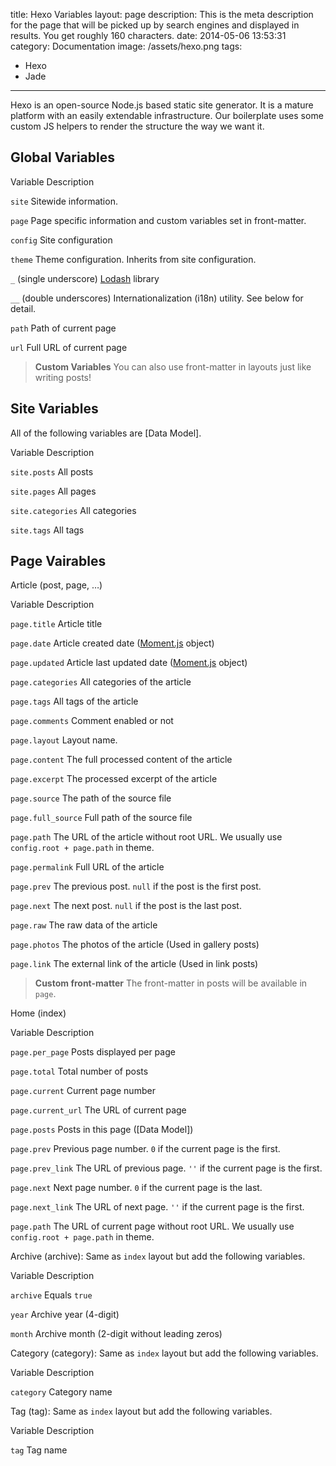 title: Hexo Variables
layout: page
description: This is the meta description for the page that will be picked up by search engines and displayed in results. You get roughly 160 characters.
date: 2014-05-06 13:53:31
category: Documentation
image: /assets/hexo.png
tags:
  - Hexo
  - Jade
---
Hexo is an open-source Node.js based static site generator. It is a mature platform with an easily extendable infrastructure. Our boilerplate uses some custom JS helpers to render the structure the way we want it.
<!--more-->

## Global Variables

Variable Description

`site`
Sitewide information.

`page`
Page specific information and custom variables set in front-matter.

`config`
Site configuration

`theme`
Theme configuration. Inherits from site configuration.

`_` (single underscore)
[Lodash][1] library

`__` (double underscores)
Internationalization (i18n) utility. See below for detail.

`path`
Path of current page

`url`
Full URL of current page

> **Custom Variables**
> You can also use front-matter in layouts just like writing posts!

## Site Variables

All of the following variables are [Data Model].

Variable Description

`site.posts`
All posts

`site.pages`
All pages

`site.categories`
All categories

`site.tags`
All tags

## Page Vairables

Article (post, page, …)

Variable Description

`page.title`
Article title

`page.date`
Article created date ([Moment.js][2] object)

`page.updated`
Article last updated date ([Moment.js][2] object)

`page.categories`
All categories of the article

`page.tags`
All tags of the article

`page.comments`
Comment enabled or not

`page.layout`
Layout name.

`page.content`
The full processed content of the article

`page.excerpt`
The processed excerpt of the article

`page.source`
The path of the source file

`page.full_source`
Full path of the source file

`page.path`
The URL of the article without root URL. We usually use `config.root + page.path` in theme.

`page.permalink`
Full URL of the article

`page.prev`
The previous post. `null` if the post is the first post.

`page.next`
The next post. `null` if the post is the last post.

`page.raw`
The raw data of the article

`page.photos`
The photos of the article (Used in gallery posts)

`page.link`
The external link of the article (Used in link posts)

> **Custom front-matter**
> The front-matter in posts will be available in `page`.

Home (index)

Variable Description

`page.per_page`
Posts displayed per page

`page.total`
Total number of posts

`page.current`
Current page number

`page.current_url`
The URL of current page

`page.posts`
Posts in this page ([Data Model])

`page.prev`
Previous page number. `0` if the current page is the first.

`page.prev_link`
The URL of previous page. `''` if the current page is the first.

`page.next`
Next page number. `0` if the current page is the last.

`page.next_link`
The URL of next page. `''` if the current page is the first.

`page.path`
The URL of current page without root URL. We usually use `config.root + page.path` in theme.

Archive (archive): Same as `index` layout but add the following variables.

Variable Description

`archive`
Equals `true`

`year`
Archive year (4-digit)

`month`
Archive month (2-digit without leading zeros)

Category (category): Same as `index` layout but add the following variables.

Variable Description

`category`
Category name

Tag (tag): Same as `index` layout but add the following variables.

Variable Description

`tag`
Tag name

[1]: http://lodash.com/
[2]: http://momentjs.com/

